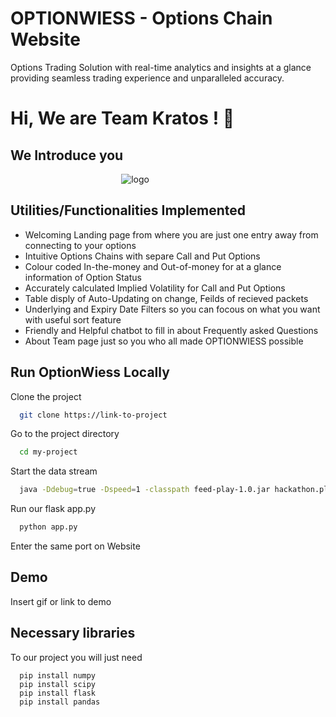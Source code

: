 # OPTIONWIESS - Options Chain Website 

Options Trading Solution with real-time analytics and insights at a glance providing seamless trading experience and unparalleled accuracy.

# Hi, We are Team Kratos ! 👋
## We Introduce you

 ‎ ‎ ‎ ‎ ‎ ‎ ‎ ‎ ‎ ‎ ‎ ‎ ‎ ‎ ‎ ‎ ‎ ‎ ‎ ‎ ‎ ‎ ‎  ‎ ‎ ‎ ‎ ‎ ‎ ‎ ‎ ‎ ‎ ‎ ‎ ‎ ‎ ‎ ‎ ‎ ‎ ‎ ‎ ‎ ‎ ![logo](https://github.com/anay15/option-chain-analyzer/assets/72351252/7b9e746d-72e6-4353-af38-6824496ed7e4)


## Utilities/Functionalities Implemented

- Welcoming Landing page from where you are just one entry away from connecting to your options 
- Intuitive Options Chains with separe Call and Put Options 
- Colour coded In-the-money and Out-of-money for at a glance information of Option Status
- Accurately calculated Implied Volatility for Call and Put Options
- Table disply of Auto-Updating on change, Feilds of recieved packets
- Underlying and Expiry Date Filters so you can focous on what you want with useful sort feature
- Friendly and Helpful chatbot to fill in about Frequently asked Questions
- About Team page just so you who all made OPTIONWIESS possible
## Run OptionWiess Locally

Clone the project

```bash
  git clone https://link-to-project
```
Go to the project directory

```bash
  cd my-project
```
Start the data stream 

```bash
  java -Ddebug=true -Dspeed=1 -classpath feed-play-1.0.jar hackathon.player.Main dataset.csv #port
```
Run our flask app.py
```bash
  python app.py
```
Enter the same port on Website

## Demo

Insert gif or link to demo


## Necessary libraries

To our project you will just need

```
  pip install numpy
  pip install scipy
  pip install flask
  pip install pandas
```

